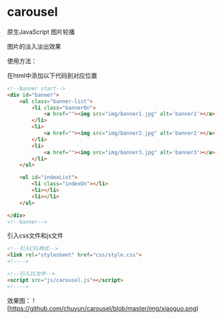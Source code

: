 # carousel
原生JavaScript 图片轮播

图片的淡入淡出效果

使用方法：

在html中添加以下代码到对应位置

```html
<!--banner start-->
<div id="banner">
    <ul class="banner-list">
        <li class="bannerOn">
            <a href=""><img src="img/banner1.jpg" alt='banner1'></a>
        </li>
        <li>
            <a href=""><img src="img/banner2.jpg" alt='banner2'></a>
        </li>
        <li>
            <a href=""><img src="img/banner3.jpg" alt='banner3'></a>
        </li>
    </ul>

    <ul id="indexList">
        <li class="indexOn"></li>
        <li></li>
        <li></li>
    </ul>

</div>
<!--banner-->
```

引入css文件和js文件

```html
<!--引入CSS样式-->
<link rel="stylesheet" href="css/style.css">
<!---->
```

```html
<!--引入JS文件-->
<script src="js/carousel.js"></script>
<!---->
```

效果图： ![https://github.com/chuyun/carousel/blob/master/img/xiaoguo.png)